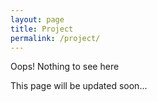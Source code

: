 ```yaml
---
layout: page
title: Project
permalink: /project/
---
```


Oops! Nothing to see here

This page will be updated soon...
